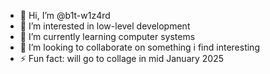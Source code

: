- 👋 Hi, I’m @b1t-w1z4rd
- 👀 I’m interested in low-level development
- 🌱 I’m currently learning computer systems
- 💞️ I’m looking to collaborate on something i find interesting
- ⚡ Fun fact: will go to collage in mid January 2025

<!---
b1t-w1z4rd/b1t-w1z4rd is a ✨ special ✨ repository because its `README.md` (this file) appears on your GitHub profile.
You can click the Preview link to take a look at your changes.
--->
